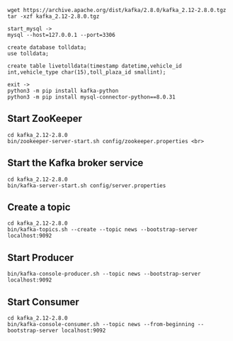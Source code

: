 ```
wget https://archive.apache.org/dist/kafka/2.8.0/kafka_2.12-2.8.0.tgz
tar -xzf kafka_2.12-2.8.0.tgz

start_mysql ->
mysql --host=127.0.0.1 --port=3306 

create database tolldata;
use tolldata;

create table livetolldata(timestamp datetime,vehicle_id int,vehicle_type char(15),toll_plaza_id smallint);

exit ->
python3 -m pip install kafka-python
python3 -m pip install mysql-connector-python==8.0.31
```

## Start ZooKeeper
```
cd kafka_2.12-2.8.0 
bin/zookeeper-server-start.sh config/zookeeper.properties <br>
```

## Start the Kafka broker service
```
cd kafka_2.12-2.8.0
bin/kafka-server-start.sh config/server.properties
```

## Create a topic
```
cd kafka_2.12-2.8.0
bin/kafka-topics.sh --create --topic news --bootstrap-server localhost:9092
```

## Start Producer 
```
bin/kafka-console-producer.sh --topic news --bootstrap-server localhost:9092
```

## Start Consumer 
```
cd kafka_2.12-2.8.0
bin/kafka-console-consumer.sh --topic news --from-beginning --bootstrap-server localhost:9092
```

